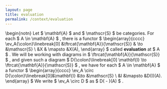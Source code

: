 ```yaml
---
layout: page
title: evaluation
permalink: /context/evaluation
---
```

\begin{notn} Let $ \mathbf{A} $ and $ \mathscr{S} $ be categories. For each $ A \in \mathbf{A} $ , there is a functor $ \begin{array}{cccc} \ev_A{\colon}\linebreak[0] &\ftrcat{\mathbf{A}}{\mathscr{S}} & \to &\mathscr{S} \ &X & \mapsto &X(A), \end{array} $ called **evaluation** at $ A $ . We will be working with diagrams in $ \ftrcat{\mathbf{A}}{\mathscr{S}} $ , and given such a diagram $ D{\colon}\linebreak[0] \mathbf{I} \to \ftrcat{\mathbf{A}}{\mathscr{S}} $ , we have for each $ A \in \mathbf{A} $ a functor $ \begin{array}{cccc} \ev_A \circ D{\colon}\linebreak[0]&\mathbf{I} &\to &\mathscr{S} \ &I &\mapsto &D(I)(A). \end{array} $ We write $ \ev_A \circ D $ as $ D( - )(A) $ .
